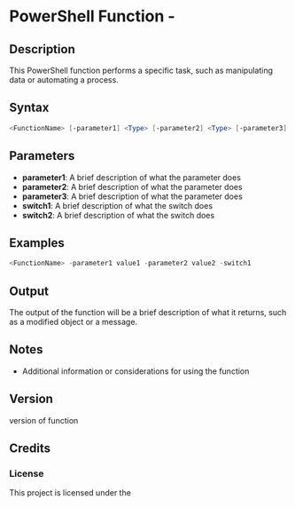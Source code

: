 # PowerShell Function - <FunctionName>

## Description

This PowerShell function performs a specific task, such as manipulating data or automating a process.

## Syntax

```powershell
<FunctionName> [-parameter1] <Type> [-parameter2] <Type> [-parameter3] <Type> [-switch1] [-switch2] [<CommonParameters>]
```

## Parameters

- **parameter1**: A brief description of what the parameter does
- **parameter2**: A brief description of what the parameter does
- **parameter3**: A brief description of what the parameter does
- **switch1**: A brief description of what the switch does
- **switch2**: A brief description of what the switch does

## Examples

```powershell
<FunctionName> -parameter1 value1 -parameter2 value2 -switch1
```

## Output

The output of the function will be a brief description of what it returns, such as a modified object or a message.

## Notes

- Additional information or considerations for using the function

## Version

version of function

## Credits

### License

This project is licensed under the
